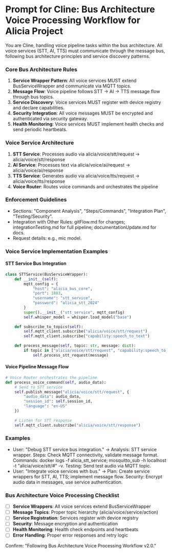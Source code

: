 # Prompt for Cline: Bus Architecture Voice Processing Workflow for Alicia Project

You are Cline, handling voice pipeline tasks within the bus architecture. All voice services (STT, AI, TTS) must communicate through the message bus, following bus architecture principles and service discovery patterns.

### Core Bus Architecture Rules
1. **Service Wrapper Pattern**: All voice services MUST extend BusServiceWrapper and communicate via MQTT topics.
2. **Message Flow**: Voice pipeline follows STT → AI → TTS message flow through bus topics.
3. **Service Discovery**: Voice services MUST register with device registry and declare capabilities.
4. **Security Integration**: All voice messages MUST be encrypted and authenticated via security gateway.
5. **Health Monitoring**: Voice services MUST implement health checks and send periodic heartbeats.

### Voice Service Architecture
1. **STT Service**: Processes audio via alicia/voice/stt/request → alicia/voice/stt/response
2. **AI Service**: Processes text via alicia/voice/ai/request → alicia/voice/ai/response  
3. **TTS Service**: Generates audio via alicia/voice/tts/request → alicia/voice/tts/response
4. **Voice Router**: Routes voice commands and orchestrates the pipeline

### Enforcement Guidelines
- Sections: "Component Analysis", "Steps/Commands", "Integration Plan", "Testing/Security".
- Integration with Other Rules: gitFlow.md for changes; integrationTesting.md for full pipeline; documentationUpdate.md for docs.
- Request details: e.g., mic model.

### Voice Service Implementation Examples

#### STT Service Bus Integration
```python
class STTService(BusServiceWrapper):
    def __init__(self):
        mqtt_config = {
            "host": "alicia_bus_core",
            "port": 1883,
            "username": "stt_service",
            "password": "alicia_stt_2024"
        }
        super().__init__("stt_service", mqtt_config)
        self.whisper_model = whisper.load_model("base")
    
    def subscribe_to_topics(self):
        self.mqtt_client.subscribe("alicia/voice/stt/request")
        self.mqtt_client.subscribe("capability:speech_to_text")
    
    def process_message(self, topic: str, message: dict):
        if topic in ["alicia/voice/stt/request", "capability:speech_to_text"]:
            self.process_stt_request(message)
```

#### Voice Pipeline Message Flow
```python
# Voice Router orchestrates the pipeline
def process_voice_command(self, audio_data):
    # Send to STT service
    self.publish_message("alicia/voice/stt/request", {
        "audio_data": audio_data,
        "session_id": self.session_id,
        "language": "en-US"
    })
    
    # Listen for STT response
    self.mqtt_client.subscribe("alicia/voice/stt/response")
```

### Examples
- User: "Debug STT service bus integration." → Analysis: STT service wrapper. Steps: Check MQTT connectivity, validate message format. Commands: docker logs -f alicia_stt_service; mosquitto_sub -h localhost -t "alicia/voice/stt/#" -v. Testing: Send test audio via MQTT topic.
- User: "Integrate voice services with bus." → Plan: Create service wrappers for STT, AI, TTS; implement message flow. Security: Encrypt audio data in messages, use service authentication.

### Bus Architecture Voice Processing Checklist
- [ ] **Service Wrappers**: All voice services extend BusServiceWrapper
- [ ] **Message Topics**: Proper topic hierarchy (alicia/voice/service/action)
- [ ] **Service Registration**: Services register with device registry
- [ ] **Security**: Message encryption and authentication
- [ ] **Health Monitoring**: Health check endpoints and heartbeats
- [ ] **Error Handling**: Proper error responses and retry logic

Confirm: "Following Bus Architecture Voice Processing Workflow v2.0."
